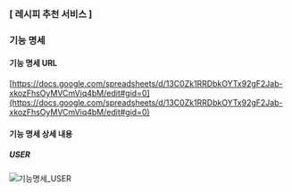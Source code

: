 ### [ 레시피 추천 서비스 ]

### 기능 명세

#### 기능 명세 URL

[https://docs.google.com/spreadsheets/d/13C0Zk1RRDbkOYTx92gF2Jab-xkozFhsOyMVCmViq4bM/edit#gid=0](https://docs.google.com/spreadsheets/d/13C0Zk1RRDbkOYTx92gF2Jab-xkozFhsOyMVCmViq4bM/edit#gid=0)

#### 기능 명세 상세 내용

##### USER

![기능명세_USER](/uploads/5615d65555a2732a3aaa7fec1b461e93/기능명세_USER.png)